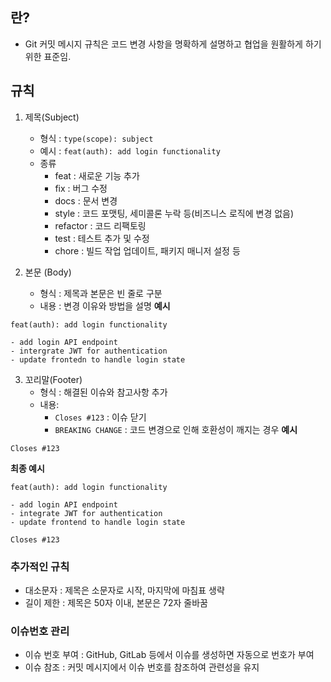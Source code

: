 

## 란?

* Git 커밋 메시지 규칙은 코드 변경 사항을 명확하게 설명하고 협업을 원활하게 하기 위한 표준임.


## 규칙


1. 제목(Subject)
	* 형식 : `type(scope): subject`
	* 예시 : `feat(auth): add login functionality`
	* 종류
		* feat : 새로운 기능 추가
		* fix : 버그 수정
		* docs : 문서 변경
		* style : 코드 포맷팅, 세미콜론 누락 등(비즈니스 로직에 변경 없음)
		* refactor : 코드 리팩토링
		* test : 테스트 추가 및 수정
		* chore : 빌드 작업 업데이트, 패키지 매니저 설정 등

2. 본문 (Body)
	* 형식 : 제목과 본문은 빈 줄로 구분
	* 내용 : 변경 이유와 방법을 설명
**예시**
```text
feat(auth): add login functionality

- add login API endpoint
- intergrate JWT for authentication
- update frontedn to handle login state
```


3. 꼬리말(Footer)
	* 형식 : 해결된 이슈와 참고사항 추가
	* 내용:
		* `Closes #123` : 이슈 닫기
		* `BREAKING CHANGE` : 코드 변경으로 인해 호환성이 깨지는 경우
**예시**
```text
Closes #123
```


**최종 예시**
```text
feat(auth): add login functionality

- add login API endpoint
- integrate JWT for authentication
- update frontend to handle login state

Closes #123
```



### 추가적인 규칙
* 대소문자 : 제목은 소문자로 시작, 마지막에 마침표 생략
* 길이 제한 : 제목은 50자 이내, 본문은 72자 줄바꿈

### 이슈번호 관리
* 이슈 번호 부여 : GitHub, GitLab 등에서 이슈를 생성하면 자동으로 번호가 부여
* 이슈 참조 : 커밋 메시지에서 이슈 번호를 참조하여 관련성을 유지



